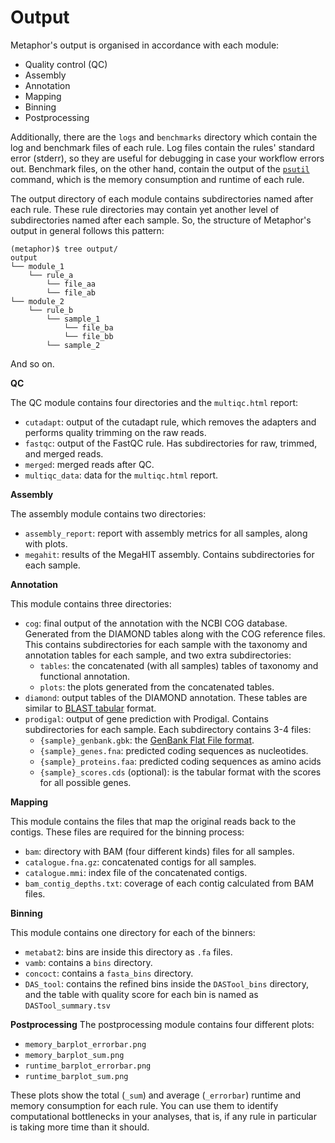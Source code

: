 # Output

Metaphor's output is organised in accordance with each module:

* Quality control (QC)
* Assembly
* Annotation
* Mapping
* Binning
* Postprocessing

Additionally, there are the `logs` and `benchmarks` directory which contain the log and benchmark files of each rule.
Log files contain the rules' standard error (stderr), so they are useful for debugging in case your workflow errors out.
Benchmark files, on the other hand, contain the output of the [`psutil`](https://psutil.readthedocs.io/en/latest/)
command, which is the memory consumption and runtime of each rule.

The output directory of each module contains subdirectories named after each rule. These rule directories may contain
yet another level of subdirectories named after each sample. So, the structure of Metaphor's output in general follows
this pattern:

```{code-block} console
(metaphor)$ tree output/
output
└── module_1
    └── rule_a
        └── file_aa
        └── file_ab
└── module_2
    └── rule_b
        └── sample_1
            └── file_ba
            └── file_bb
        └── sample_2
```

And so on.

**QC**

The QC module contains four directories and the `multiqc.html` report:

* `cutadapt`: output of the cutadapt rule, which removes the adapters and performs quality trimming on the raw
reads.
* `fastqc`: output of the FastQC rule. Has subdirectories for raw, trimmed, and merged reads.
* `merged`: merged reads after QC.
* `multiqc_data`: data for the `multiqc.html` report.

**Assembly**

The assembly module contains two directories:

* `assembly_report`: report with assembly metrics for all samples, along with plots.
* `megahit`: results of the MegaHIT assembly. Contains subdirectories for each sample.

**Annotation**

This module contains three directories:

* `cog`: final output of the annotation with the NCBI COG database. Generated from the DIAMOND tables along with the
COG reference files. This contains subdirectories for each sample with the taxonomy and annotation tables for each
sample, and two extra subdirectories:
    * `tables`: the concatenated (with all samples) tables of taxonomy and functional annotation.
    * `plots`: the plots generated from the concatenated tables.
* `diamond`: output tables of the DIAMOND annotation. These tables are similar to
[BLAST tabular](https://www.metagenomics.wiki/tools/blast/blastn-output-format-6) format.
* `prodigal`: output of gene prediction with Prodigal. Contains subdirectories for each sample. Each subdirectory
contains 3-4 files:
    * `{sample}_genbank.gbk`: the [GenBank Flat File format](https://www.ncbi.nlm.nih.gov/Sitemap/samplerecord.html).
    * `{sample}_genes.fna`: predicted coding sequences as nucleotides.
    * `{sample}_proteins.faa`: predicted coding sequences as amino acids
    * `{sample}_scores.cds` (optional):  is the tabular format with the scores for all possible genes.

**Mapping**

This module contains the files that map the original reads back to the contigs. These files are required for the
binning process:
* `bam`: directory with BAM (four different kinds) files for all samples.
* `catalogue.fna.gz`: concatenated contigs for all samples.
* `catalogue.mmi`: index file of the concatenated contigs.
* `bam_contig_depths.txt`: coverage of each contig calculated from BAM files.

**Binning**

This module contains one directory for each of the binners:
* `metabat2`: bins are inside this directory as `.fa` files.
* `vamb`: contains a `bins` directory.
* `concoct`: contains a `fasta_bins` directory.
* `DAS_tool`: contains the refined bins inside the `DASTool_bins` directory, and the table with quality score for each
bin is named as `DASTool_summary.tsv`

**Postprocessing**
The postprocessing module contains four different plots:
* `memory_barplot_errorbar.png`
* `memory_barplot_sum.png`
* `runtime_barplot_errorbar.png`
* `runtime_barplot_sum.png`

These plots show the total (`_sum`) and average (`_errorbar`) runtime and memory consumption for each rule. You can use
them to identify computational bottlenecks in your analyses, that is, if any rule in particular is taking more time than
it should.

